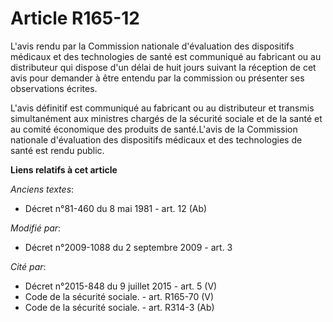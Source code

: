 # Article R165-12

L'avis rendu par la       Commission nationale d'évaluation des dispositifs médicaux et des technologies de santé est
communiqué au fabricant ou au distributeur qui dispose d'un délai de huit jours suivant la réception de cet avis pour
demander à être entendu par la commission ou présenter ses observations écrites.

L'avis définitif est communiqué au fabricant ou au distributeur et transmis simultanément aux ministres chargés de la
sécurité sociale et de la santé et au comité économique des produits de santé.L'avis de la       Commission nationale
d'évaluation des dispositifs médicaux et des technologies de santé est rendu public.

**Liens relatifs à cet article**

_Anciens textes_:

  - Décret n°81-460 du 8 mai 1981 - art. 12 (Ab)

_Modifié par_:

  - Décret n°2009-1088 du 2 septembre 2009 - art. 3

_Cité par_:

  - Décret n°2015-848 du 9 juillet 2015 - art. 5 (V)
  - Code de la sécurité sociale. - art. R165-70 (V)
  - Code de la sécurité sociale. - art. R314-3 (Ab)
